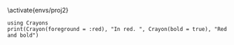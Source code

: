 \activate{envs/proj2}

```!
using Crayons
print(Crayon(foreground = :red), "In red. ", Crayon(bold = true), "Red and bold")
```

